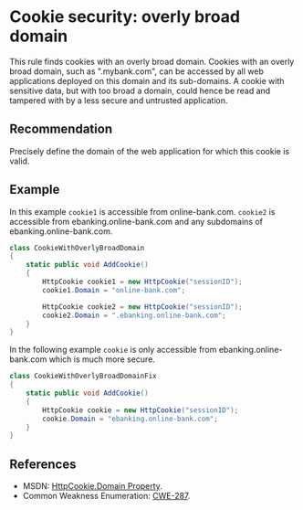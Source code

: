 # Cookie security: overly broad domain
This rule finds cookies with an overly broad domain. Cookies with an overly broad domain, such as ".mybank.com", can be accessed by all web applications deployed on this domain and its sub-domains. A cookie with sensitive data, but with too broad a domain, could hence be read and tampered with by a less secure and untrusted application.


## Recommendation
Precisely define the domain of the web application for which this cookie is valid.


## Example
In this example `cookie1` is accessible from online-bank.com. `cookie2` is accessible from ebanking.online-bank.com and any subdomains of ebanking.online-bank.com.


```csharp
class CookieWithOverlyBroadDomain
{
    static public void AddCookie()
    {
        HttpCookie cookie1 = new HttpCookie("sessionID");
        cookie1.Domain = "online-bank.com";

        HttpCookie cookie2 = new HttpCookie("sessionID");
        cookie2.Domain = ".ebanking.online-bank.com";
    }
}

```
In the following example `cookie` is only accessible from ebanking.online-bank.com which is much more secure.


```csharp
class CookieWithOverlyBroadDomainFix
{
    static public void AddCookie()
    {
        HttpCookie cookie = new HttpCookie("sessionID");
        cookie.Domain = "ebanking.online-bank.com";
    }
}

```

## References
* MSDN: [HttpCookie.Domain Property](http://msdn.microsoft.com/en-us/library/system.web.httpcookie.domain.aspx).
* Common Weakness Enumeration: [CWE-287](https://cwe.mitre.org/data/definitions/287.html).
